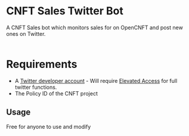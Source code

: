 # CNFT Sales Twitter Bot
A  CNFT Sales bot which monitors sales for on OpenCNFT and post new ones on Twitter. <br>
<br>
# Requirements
* A [Twitter developer account](https://developer.twitter.com/) - Will require [Elevated Access](https://developer.twitter.com/en/portal/products/elevated) for full twitter functions.
* The Policy ID of the CNFT project

## Usage
Free for anyone to use and modify
